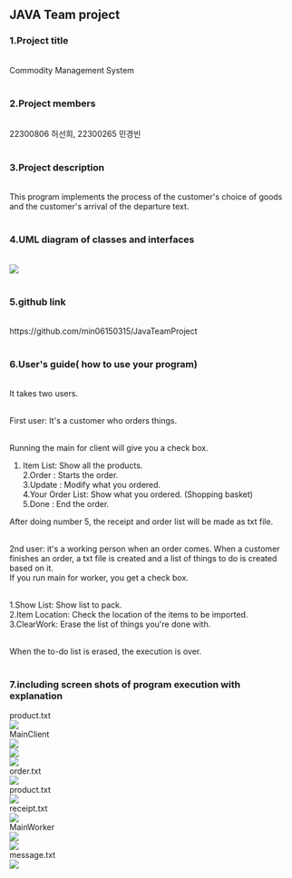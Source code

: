 <h2>JAVA Team project</h2>
<h3>1.Project title</h3><br>
  Commodity Management System<br><br>
<h3>2.Project members</h3><br>
  22300806 허선희, 22300265 민경빈<br><br>
<h3>3.Project description </h3><br>
  This program implements the process of the customer's choice of goods and the customer's arrival of the departure text.<br><br>

<h3>4.UML diagram of classes and interfaces</h3><br>
<img src = "https://github.com/min06150315/JavaTeamProject/blob/main/images/UML.png"><br><br>

<h3>5.github link</h3><br>
  https://github.com/min06150315/JavaTeamProject<br><br>

<h3>6.User's guide( how to use your program)</h3><br>
  It takes two users.<br><br>
  
  First user: It's a customer who orders things.<br><br>

  Running the main for client will give you a check box.<br>
  1. Item List: Show all the products.<br>
  2.Order : Starts the order.<br>
  3.Update : Modify what you ordered.<br>
  4.Your Order List: Show what you ordered. (Shopping basket)<br>
  5.Done : End the order.<br>

  After doing number 5, the receipt and order list will be made as txt file.<br><br>

  2nd user: it's a working person when an order comes. When a customer finishes an order, a txt file is created and a list of things to do is created based on it.<br>
  If you run main for worker, you get a check box.<br><br>

  1.Show List: Show list to pack.<br>
  2.Item Location: Check the location of the items to be imported.<br>
  3.ClearWork: Erase the list of things you're done with.<br><br>

  When the to-do list is erased, the execution is over.<br><br>

<h3>7.including screen shots of program execution with explanation</h3><be>
product.txt<br>
<img src = "https://github.com/min06150315/JavaTeamProject/blob/main/images/Product1.png"><br>
MainClient<br>
<img src = "https://github.com/min06150315/JavaTeamProject/blob/main/images/Client1.png"><br>
<img src = "https://github.com/min06150315/JavaTeamProject/blob/main/images/Client2.png"><br>
<img src = "https://github.com/min06150315/JavaTeamProject/blob/main/images/Client3.png"><br>
order.txt<br>
<img src = "https://github.com/min06150315/JavaTeamProject/blob/main/images/Order.png"><br>
product.txt<br>
<img src = "https://github.com/min06150315/JavaTeamProject/blob/main/images/Product2.png"><br>
receipt.txt<br>
<img src = "https://github.com/min06150315/JavaTeamProject/blob/main/images/Receipt.png"><br>
MainWorker<br>
<img src = "https://github.com/min06150315/JavaTeamProject/blob/main/images/Worker1.png"><br>
<img src = "https://github.com/min06150315/JavaTeamProject/blob/main/images/Worker2.png"><br>
message.txt<br>
<img src = "https://github.com/min06150315/JavaTeamProject/blob/main/images/Message.png"><br>
